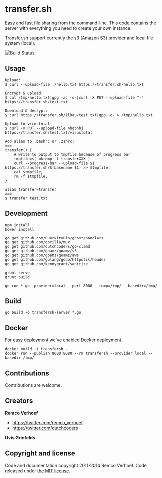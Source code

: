 # transfer.sh

Easy and fast file sharing from the command-line. This code contains the server with everything you need to create your own instance.

Transfer.sh support currently the s3 (Amazon S3) provider and local file system (local).

[![Build Status](https://travis-ci.org/dutchcoders/transfer.sh.svg?branch=master)](https://travis-ci.org/dutchcoders/transfer.sh)

## Usage

```
Upload:
$ curl --upload-file ./hello.txt https://transfer.sh/hello.txt

Encrypt & upload:
$ cat /tmp/hello.txt|gpg -ac -o-|curl -X PUT --upload-file "-" https://transfer.sh/test.txt

Download & decrypt:
$ curl https://transfer.sh/1lDau/test.txt|gpg -o- > /tmp/hello.txt

Upload to virustotal:
$ curl -X PUT --upload-file nhgbhhj https://transfer.sh/test.txt/virustotal

Add alias to .bashrc or .zshrc:
===
transfer() {
    # write to output to tmpfile because of progress bar
    tmpfile=$( mktemp -t transferXXX )
    curl --progress-bar --upload-file $1 https://transfer.sh/$(basename $1) >> $tmpfile;
    cat $tmpfile;
    rm -f $tmpfile;
}

alias transfer=transfer
===
$ transfer test.txt
```

## Development

```
npm install
bower install

go get github.com/PuerkitoBio/ghost/handlers
go get github.com/gorilla/mux
go get github.com/dutchcoders/go-clamd
go get github.com/goamz/goamz/s3
go get github.com/goamz/goamz/aws
go get github.com/golang/gddo/httputil/header
go get github.com/kennygrant/sanitize

grunt serve
grunt build

go run *.go -provider=local --port 8080 --temp=/tmp/ --basedir=/tmp/ 
```

## Build

```
go build -o transfersh-server *.go
```

## Docker

For easy deployment we've enabled Docker deployment.

```
docker build -t transfersh .
docker run --publish 8080:8080 --rm transfersh --provider local --basedir /tmp/
```

## Contributions

Contributions are welcome.

## Creators 

**Remco Verhoef**
- <https://twitter.com/remco_verhoef>
- <https://twitter.com/dutchcoders>

**Uvis Grinfelds**

## Copyright and license

Code and documentation copyright 2011-2014 Remco Verhoef. 
Code released under [the MIT license](LICENSE). 
